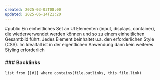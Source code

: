 ```yaml
---
created: 2025-03-03T08:00
updated: 2025-06-14T21:20
---
```

#public
Ein einheitliches Set an UI Elementen (input, displays, container),  die wiederverwendet werden können und so zu einem einheitlichen Gesamtbild führt. Jedes Element beinhaltet u.a. den erforderlichen Style (CSS). Im Idealfall ist in der eigentlichen Anwendung dann kein weiteres Styling erforderlich

### ### Backlinks
```dataview 
list from [[#]] where contains(file.outlinks, this.file.link)
```

